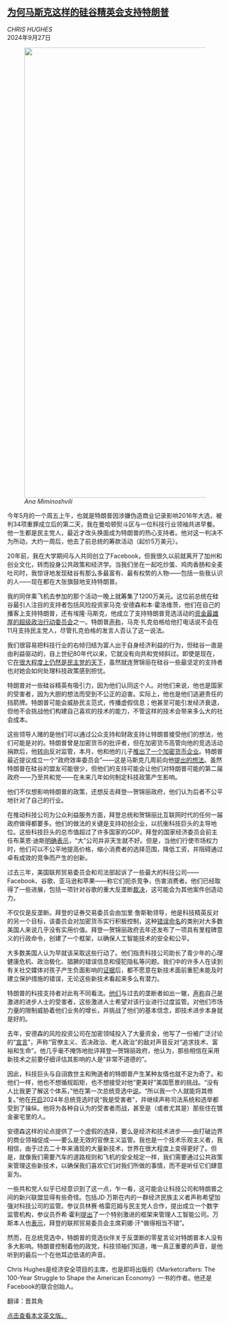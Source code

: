 <!--1727420821000-->
[为何马斯克这样的硅谷精英会支持特朗普](https://cn.nytimes.com/opinion/20240927/silicon-valley-trump/)
------

<address>CHRIS HUGHES</address><time pudate="2024-09-27 02:46:02" datetime="2024-09-27 02:46:02">2024年9月27日</time><figure><img src="https://images.weserv.nl/?url=static01.nyt.com/images/2024/09/25/opinion/25Hughes/25Hughes-master1050.jpg" width="1050" height="1050"><figcaption> <cite>Ana Miminoshvili</cite></figcaption></figure><section><p>今年5月的一个周五上午，也就是特朗普因涉嫌伪造商业记录影响2016年大选，被判34项重罪成立后的第二天，我在曼哈顿熨斗区与一位科技行业领袖共进早餐。他一生都是民主党人，最近才改头换面成为特朗普的热心支持者。他对这一判决不为所动，大约一周后，他去了前总统的筹款活动（起价5万美元）。</p><p>20年前，我在大学期间与人共同创立了Facebook，但我很久以前就离开了加州和创业文化，转而投身公共政策和经济学。当我们坐在一起吃炒蛋、鸡肉香肠和全麦吐司时，我惊讶地发现硅谷有那么多最富有、最有权势的人物——包括一些我认识的人——现在都在大张旗鼓地支持特朗普。</p><p>我的同伴乘飞机去参加的那个活动一晚上就筹集了1200万美元。这位前总统在硅谷最引人注目的支持者包括风险投资家马克·安德森和本·霍洛维茨，他们在自己的播客上支持特朗普，还有埃隆·马斯克，他成立了支持特朗普竞选活动的<a href="https://www.nytimes.com/2024/09/17/us/politics/elon-musk-donald-trump-super-pac.html">资金最雄厚的超级政治行动委员会</a>之一。特朗普<a rel="noopener noreferrer" target="_blank" href="https://nymag.com/intelligencer/article/donald-trump-ear-campaign-assassination-attempt.html">声称</a>，马克·扎克伯格给他打电话说不会在11月支持民主党人，尽管扎克伯格的发言人否认了这一说法。</p><p>我们很容易把科技行业的右倾归结为富人出于自身经济利益的行为，但硅谷一直是由利益驱动的，自上世纪80年代以来，它就没有向共和党倾斜过。即使是现在，它<a href="https://www.nytimes.com/2024/07/20/business/dealbook/silicon-valley-trump.html">在很大程度上仍然是民主党的天下</a>，虽然就连贺锦丽在硅谷一些最坚定的支持者也对她会如何处理科技政策感到担忧。</p><p>特朗普对一些硅谷精英有吸引力，因为他们认同这个人。对他们来说，他也是国家的受害者，因为大胆的想法而受到不公正的迫害。实际上，他也是他们逃避责任的挡箭牌。特朗普可能会威胁民主范式，传播虚假信息；他甚至可能引发经济衰退，但他不会挑战他们构建自己喜欢的技术的能力，不管这样的技术会带来多么大的社会成本。</p><p>这些领导人赌的是他们可以通过公众支持和财政支持让特朗普接受他们的想法，他们可能是对的。特朗普曾是加密货币的批评者，但在加密货币高管向他的竞选活动捐款后，他<a rel="noopener noreferrer" target="_blank" href="https://www.washingtonpost.com/politics/2024/07/14/trump-cryptocurrency-donors/">转向</a>反对监管，本月，他和他的儿子<a href="https://www.nytimes.com/2024/09/16/technology/trump-crypto-world-liberty-financial.html" title="Link: https://www.nytimes.com/2024/09/16/technology/trump-crypto-world-liberty-financial.html">推出了一个加密货币企业</a>。特朗普最近提议成立一个“政府效率委员会”——这是马斯克几周前向他<a href="https://www.nytimes.com/2024/09/06/technology/elon-musk-donald-trump-influence.html" title="Link: https://www.nytimes.com/2024/09/06/technology/elon-musk-donald-trump-influence.html">提出的想法</a>。虽然特朗普在硅谷的盟友可能很少，但他们的支持可能会让他们对特朗普可能的第二届政府——乃至共和党——在未来几年如何制定科技政策产生影响。</p><p>他们不仅想影响特朗普的政策，还想反击拜登—贺锦丽政府，他们认为后者不公平地针对了自己的行业。</p><p>在推动科技公司为公众利益服务方面，拜登总统和贺锦丽比互联网时代的任何一届政府做得都要多。他们的做法的关键是支持初创企业，以抗衡科技巨头的主导地位。这些科技巨头的总市值超过了许多国家的GDP。拜登的国家经济委员会前主任布莱恩·迪斯<a rel="noopener noreferrer" target="_blank" href="https://www.whitehouse.gov/briefing-room/statements-releases/2022/07/14/brian-deese-remarks-on-president-bidens-competition-agenda/" title="Link: https://www.whitehouse.gov/briefing-room/statements-releases/2022/07/14/brian-deese-remarks-on-president-bidens-competition-agenda/">明确表示</a>，“大”公司并非天生就不好。但是，当他们行使市场权力时，他们可以不公平地提高价格，缩小消费者的选择范围，降低工资，并阻碍通过卓有成效的竞争而产生的创新。</p><p>过去三年，美国联邦贸易委员会和司法部起诉了一些最大的科技公司——Facebook、谷歌、亚马逊和苹果——称它们扼杀竞争，伤害消费者。他们已经取得了一些进展，包括一项针对谷歌的重大反垄断<a href="https://www.nytimes.com/2024/08/05/technology/google-antitrust-ruling.html">裁决</a>，这可能会为其他案件创造动力。</p><p>不仅仅是反垄断。拜登的证券交易委员会由加里·詹斯勒领导，他是科技精英反对的另一个目标，该委员会对加密货币实行积极控制，这种<a href="https://www.nytimes.com/2021/06/14/opinion/bitcoin-cryptocurrency-flaws.html">错误命名</a>的类别对大多数美国人来说几乎没有实用价值。拜登—贺锦丽政府去年还发布了一项具有里程碑意义的行政命令，创建了一个框架，以确保人工智能技术的安全和公平。</p><p>大多数美国人认为早就该采取这些行动了。他们指责科技公司助长了青少年的心理健康危机、政治极化、猖獗的错误信息和侵犯隐私等问题。我们中的许多人在读到有关社交媒体对孩子产生负面影响的<a rel="noopener noreferrer" target="_blank" href="https://www.anxiousgeneration.com/research/the-evidence">证据</a>后，都不愿意在新技术面前重犯未能及时建立保护措施的错误，无论这些新技术看起来多么有潜力。</p><p>特朗普的科技支持者对此有不同看法。<a href="https://www.nytimes.com/2024/07/17/technology/jd-vance-tech-silicon-valley.html">他们</a>与过去的垄断者如出一辙，<a rel="noopener noreferrer" target="_blank" href="https://www.politico.com/news/2024/07/16/david-sacks-trashes-san-francisco-rnc-00168589">声称</a>自己是激进的进步人士的受害者，这些激进人士希望对该行业进行过度监管。对他们市场力量的限制威胁着他们业务的增长，并挑战了他们的基本信念，即技术进步本身就是好的。</p><p>去年，安德森的风险投资公司在加密领域投入了大量资金，他写了一份被广泛讨论的“<a rel="noopener noreferrer" target="_blank" href="https://a16z.com/the-techno-optimist-manifesto/">宣言</a>”，声称“官僚主义、否决政治、老人政治”的敌对声音反对“追求技术、富裕和生命”。他几乎毫不掩饰地批评拜登—贺锦丽政府，他认为，那些相信在采用新技术之前要仔细评估其影响的人是“非常不道德的”。</p><p>因此，科技巨头与自诩救世主和殉道者的特朗普产生某种友情也就不足为奇了。和他们一样，他也不想循规蹈矩，也不想接受对他“更美好”美国愿景的挑战。“没有人比我更了解这个体系，”他在第一次总统竞选中<a href="https://www.nytimes.com/2016/07/22/us/politics/trump-transcript-rnc-address.html">说</a>。“所以我一个人就能将其修复。”他在<a rel="noopener noreferrer" target="_blank" href="https://www.rev.com/blog/transcripts/former-president-trump-announces-2024-presidential-bid-transcript">开启</a>2024年总统竞选时说“我是受害者”，并继续声称司法系统和选举都受到了操纵。他将为各种自认为的受害者而战，甚至是（或者尤其是）那些住在镀金豪宅里的人。</p><p>安德森这样的论点提供了一个虚假的选择，要么是经济和技术进步——由打破边界的商业领袖促成——要么是无效的官僚主义监管。我也是一个技术乐观主义者，我相信，由于过去二十年来涌现的大量新技术，世界在很大程度上变得更好了。但是，就像我们需要汽车的道路规则和飞机的安全规定一样，我们需要通过公共政策来管理这些新技术，以确保我们喜欢它们对我们所做的事情，而不是听任它们肆意妄为。</p><p>一些共和党人似乎已经意识到了这一点，乍一看，这可能会让科技公司和特朗普之间的新兴联盟显得有些奇怪。包括JD·万斯在内的一群经济民族主义者声称希望加强对科技公司的监管。参议员林赛·格雷厄姆与民主党人合作，提出成立一个数字监管机构，参议员乔希·霍利<a href="https://www.nytimes.com/2023/07/27/opinion/lindsey-graham-elizabeth-warren-big-tech-regulation.html">提出</a>了一个特别激进的框架来管理人工智能公司。万斯本人也<a rel="noopener noreferrer" target="_blank" href="https://thehill.com/policy/technology/4491363-vance-biden-ftc-chief-is-doing-a-pretty-good-job/">表示</a>，拜登的联邦贸易委员会主席莉娜·汗“做得相当不错”。</p><p>然而，在总统竞选中，特朗普的竞选伙伴关于反垄断的零星言论对特朗普本人没有多大影响。特朗普控制着他的政党，科技领袖们知道，唯一真正重要的声音，是他听到的最后一个在他耳边低语的声音。</p></section><footer><p>Chris Hughes是经济安全项目的主席，也是即将出版的《Marketcrafters: The 100-Year Struggle to Shape the American Economy》一书的作者。他还是Facebook的联合创始人。</p><p>翻译：晋其角</p><p><a rel="nofollow" target="_blank" href="https://www.nytimes.com/2024/09/25/opinion/silicon-valley-trump.html">点击查看本文英文版。</a></p></footer>
